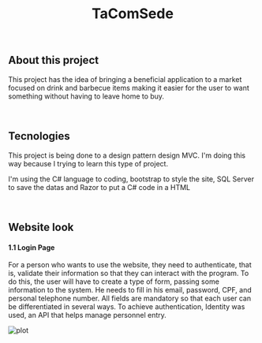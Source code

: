 <h1 align="center"><strong>TaComSede</strong></h1>

<br/>

<h2>About this project</h2>


<p>This project has the idea of bringing a beneficial application to a market focused on drink and barbecue items making it easier for the user to want something without having to leave home to buy.</p>

<br/>

<h2>Tecnologies</h2>

<p>This project is being done to a design pattern design MVC. I'm doing this way because I trying to learn this type of project. </p>

<p>I'm using the C# language to coding, bootstrap to style the site, SQL Server to save the datas and Razor to put a C# code in a HTML </p>

<br/>

<h2>Website look</h2>

<h4>1.1 Login Page</h4>

<p>For a person who wants to use the website, they need to authenticate, that is, validate their information so that they can interact with the program. To do this, the user will have to create a type of form, passing some information to the system. He needs to fill in his email, password, CPF, and personal telephone number. All fields are mandatory so that each user can be differentiated in several ways. To achieve authentication, Identity was used, an API that helps manage personnel entry.</p>

![plot](![login](https://github.com/YaannAugusto/TaComSede/assets/106691911/d2cd2207-0373-4826-9cc7-a7762cdfb549)
)
